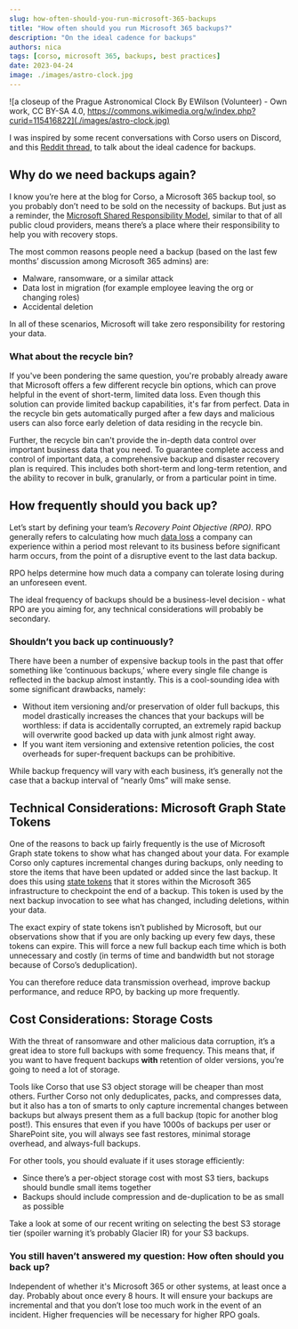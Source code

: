 ```yaml
---
slug: how-often-should-you-run-microsoft-365-backups
title: "How often should you run Microsoft 365 backups?"
description: "On the ideal cadence for backups"
authors: nica
tags: [corso, microsoft 365, backups, best practices]
date: 2023-04-24
image: ./images/astro-clock.jpg
---
```

<!-- vale Vale.Spelling = NO -->
![a closeup of the Prague Astronomical Clock By EWilson (Volunteer) - Own work, CC BY-SA 4.0, https://commons.wikimedia.org/w/index.php?curid=115416822](./images/astro-clock.jpg)
<!-- vale Vale.Spelling = YES -->

I was inspired by some recent conversations with Corso users on Discord, and
this
[Reddit thread](https://www.reddit.com/r/Office365/comments/127rt5q/what_is_your_backup_schedule/),
to talk about the ideal cadence for backups.

## Why do we need backups again?

I know you’re here at the blog for Corso, a Microsoft 365 backup tool, so you
probably don’t need to be sold on the necessity of backups. But just as a
reminder, the
[Microsoft Shared Responsibility Model](https://www.veeam.com/blog/office365-shared-responsibility-model.html),
similar to that of all public cloud providers, means there’s a place where their
responsibility to help you with recovery stops.
<!-- truncate -->
The most common reasons people need a backup (based on the last few months’ discussion among Microsoft 365 admins) are:

- Malware, ransomware, or a similar attack
- Data lost in migration (for example employee leaving the org or changing roles)
- Accidental deletion

In all of these scenarios, Microsoft will take zero responsibility for restoring your data.

### What about the recycle bin?

If you've been pondering the same question, you're probably already aware that
Microsoft offers a few different recycle bin options, which can prove helpful in
the event of short-term, limited data loss. Even though this solution can
provide limited backup capabilities, it's far from perfect. Data in the recycle bin
gets automatically purged after a few days and malicious users can also force
early deletion of data residing in the recycle bin.

Further, the recycle bin can't provide the in-depth data control over important
business data that you need. To guarantee complete access and control of
important data, a comprehensive backup and disaster recovery plan is required.
This includes both short-term and long-term retention, and the ability to
recover in bulk, granularly, or from a particular point in time.

## How frequently should you back up?

Let’s start by defining your team’s *Recovery Point Objective (RPO).* RPO
generally refers to calculating how much
[data loss](https://www.acronis.com/products/cloud/cyber-protect/data-loss-prevention/)
a company can experience within a period most relevant to its business before
significant harm occurs, from the point of a disruptive event to the last data
backup.

RPO helps determine how much data a company can tolerate losing during an unforeseen event.

The ideal frequency of backups should be a business-level decision - what RPO
are you aiming for, any technical considerations will probably be secondary.

### Shouldn’t you back up continuously?

There have been a number of expensive backup tools in the past that offer
something like ‘continuous backups,’ where every single file change is reflected
in the backup almost instantly. This is a cool-sounding idea with some
significant drawbacks, namely:

- Without item versioning and/or preservation of older full backups, this model
  drastically increases the chances that your backups will be worthless: if data
  is accidentally corrupted, an extremely rapid backup will overwrite good
  backed up data with junk almost right away.
- If you want item versioning and extensive retention policies, the cost overheads for super-frequent backups can be prohibitive.

While backup frequency will vary with each business, it’s generally not the case
that a backup interval of “nearly 0ms” will make sense.

## Technical Considerations: Microsoft Graph State Tokens

One of the reasons to back up fairly frequently is the use of Microsoft Graph
state tokens to show what has changed about your data. For example Corso only
captures incremental changes during backups, only needing to store the items
that have been updated or added since the last backup. It does this using
[state tokens](https://learn.microsoft.com/en-us/graph/delta-query-overview#state-tokens)
that it stores within the Microsoft 365 infrastructure to checkpoint the end of
a backup. This token is used by the next backup invocation to see what has
changed, including deletions, within your data.

The exact expiry of state tokens isn’t published by Microsoft, but our
observations show that if you are only backing up every few days, these tokens
can expire. This will force a new full backup each time which is both
unnecessary and costly (in terms of time and bandwidth but not
storage because of Corso’s deduplication).

You can therefore reduce data transmission overhead, improve backup performance, and reduce RPO, by backing up more frequently.

## Cost Considerations: Storage Costs

With the threat of ransomware and other malicious data corruption, it’s a great
idea to store full backups with some frequency. This means that, if you want to
have frequent backups ****with**** retention of older versions, you’re going to
need a lot of storage.  

Tools like Corso that use S3 object storage will be cheaper than most others.
Further Corso not only deduplicates, packs, and compresses data, but it also has
a ton of smarts to only capture incremental changes between backups but always
present them as a full backup (topic for another blog post!). This ensures that
even if you have 1000s of backups per user or SharePoint site, you will always
see fast restores, minimal storage overhead, and always-full backups.

For other tools, you should evaluate if it uses storage efficiently:

- Since there’s a per-object storage cost with most S3 tiers, backups should bundle small items together
- Backups should include compression and de-duplication to be as small as possible

Take a look at some of our recent writing on selecting the best S3 storage tier
(spoiler warning it’s probably Glacier IR) for your S3 backups.

### You still haven’t answered my question: How often should you back up?

Independent of whether it's Microsoft 365 or other systems, at least once a
day. Probably about once every 8 hours. It will ensure your backups are
incremental and that you don’t lose too much work in the event of an incident.
Higher frequencies will be necessary for higher RPO goals.
